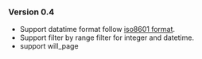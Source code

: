 ### Version 0.4
- Support datatime format follow [iso8601 format](https://www.w3.org/TR/NOTE-datetime).
- Support filter by range filter for integer and datetime.
- support will_page
